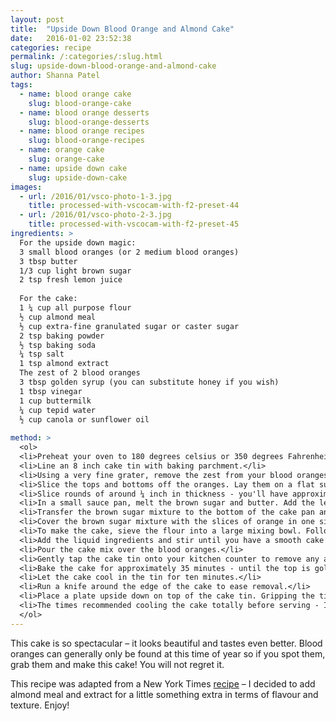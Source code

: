 ```yaml
---
layout: post
title:  "Upside Down Blood Orange and Almond Cake"
date:   2016-01-02 23:52:38
categories: recipe
permalink: /:categories/:slug.html
slug: upside-down-blood-orange-and-almond-cake
author: Shanna Patel
tags: 
  - name: blood orange cake
    slug: blood-orange-cake
  - name: blood orange desserts
    slug: blood-orange-desserts
  - name: blood orange recipes
    slug: blood-orange-recipes
  - name: orange cake
    slug: orange-cake
  - name: upside down cake
    slug: upside-down-cake
images: 
  - url: /2016/01/vsco-photo-1-3.jpg
    title: processed-with-vscocam-with-f2-preset-44
  - url: /2016/01/vsco-photo-2-3.jpg
    title: processed-with-vscocam-with-f2-preset-45
ingredients: >
  For the upside down magic:
  3 small blood oranges (or 2 medium blood oranges)
  3 tbsp butter
  1/3 cup light brown sugar 
  2 tsp fresh lemon juice
  
  For the cake:
  1 ¼ cup all purpose flour
  ½ cup almond meal
  ½ cup extra-fine granulated sugar or caster sugar
  2 tsp baking powder
  ½ tsp baking soda
  ¼ tsp salt
  1 tsp almond extract
  The zest of 2 blood oranges
  3 tbsp golden syrup (you can substitute honey if you wish)
  1 tbsp vinegar
  1 cup buttermilk
  ¼ cup tepid water
  ½ cup canola or sunflower oil
  
method: >
  <ol>
  <li>Preheat your oven to 180 degrees celsius or 350 degrees Fahrenheit.</li>
  <li>Line an 8 inch cake tin with baking parchment.</li>
  <li>Using a very fine grater, remove the zest from your blood oranges and set it aside - you'll need about 2 tsp of zest.</li>
  <li>Slice the tops and bottoms off the oranges. Lay them on a flat surface and gently slice away the skin around the oranges.</li>
  <li>Slice rounds of around ¼ inch in thickness - you'll have approximately 10 slices of orange.</li>
  <li>In a small sauce pan, melt the brown sugar and butter. Add the lemon juice and let it warm for approximately 3 minutes.</li>
  <li>Transfer the brown sugar mixture to the bottom of the cake pan and spread it out as evenly as possible.</li>
  <li>Cover the brown sugar mixture with the slices of orange in one single even layer.</li>
  <li>To make the cake, sieve the flour into a large mixing bowl. Follow with the almond meal, sugar, baking powder, baking soda and salt. Whisk the dry ingredients together.</li>
  <li>Add the liquid ingredients and stir until you have a smooth cake batter.</li>
  <li>Pour the cake mix over the blood oranges.</li>
  <li>Gently tap the cake tin onto your kitchen counter to remove any air bubbles (this will allow an even rise)</li>
  <li>Bake the cake for approximately 35 minutes - until the top is golden brown, perhaps slightly cracked and if gently pressed, the top bounces back.</li>
  <li>Let the cake cool in the tin for ten minutes.</li>
  <li>Run a knife around the edge of the cake to ease removal.</li>
  <li>Place a plate upside down on top of the cake tin. Gripping the tin and plate together, flip over to allow the cake to sit on the plate. Remove the cake tin to reveal your 'upside down' blood orange and almond masterpiece.</li>
  <li>The times recommended cooling the cake totally before serving - I ate it warm, pretty much as soon as I turned it out - no complaints from me.</li>
  </ol>
---
```

<p>This cake is so spectacular – it looks beautiful and tastes even better. Blood oranges can generally only be found at this time of year so if you spot them, grab them and make this cake! You will not regret it.</p>
<p>This recipe was adapted from a New York Times <a href="http://cooking.nytimes.com/recipes/1014488-upside-down-blood-orange-cake">recipe</a> – I decided to add almond meal and extract for a little something extra in terms of flavour and texture. Enjoy!</p>
<p> </p>


